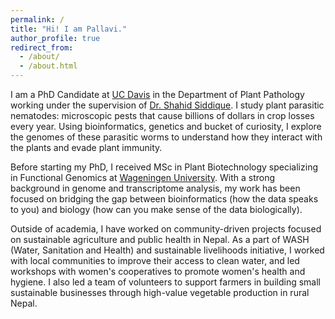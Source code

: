```yaml
---
permalink: /
title: "Hi! I am Pallavi."
author_profile: true
redirect_from: 
  - /about/
  - /about.html
---
```

I am a PhD Candidate at [UC Davis](https://www.ucdavis.edu/) in the Department of Plant Pathology working under the supervision of [Dr. Shahid Siddique](https://nemaplant.org/). I study plant parasitic nematodes: microscopic pests that cause billions of dollars in crop losses every year. Using bioinformatics, genetics and bucket of curiosity, I explore the genomes of these parasitic worms to understand how they interact with the plants and evade plant immunity. 

Before starting my PhD, I received MSc in Plant Biotechnology specializing in Functional Genomics at [Wageningen University](https://www.wur.nl/en.htm). With a strong background in genome and transcriptome analysis, my work has been focused on bridging the gap between bioinformatics (how the data speaks to you) and biology (how can you make sense of the data biologically). 

Outside of academia, I have worked on community-driven projects focused on sustainable agriculture and public health in Nepal. As a part of WASH (Water, Sanitation and Health) and sustainable livelihoods initiative, I worked with local communities to improve their access to clean water, and led workshops with women's cooperatives to promote women's health and hygiene. I also led a team of volunteers to support farmers in building small sustainable businesses through high-value vegetable production in rural Nepal. 

